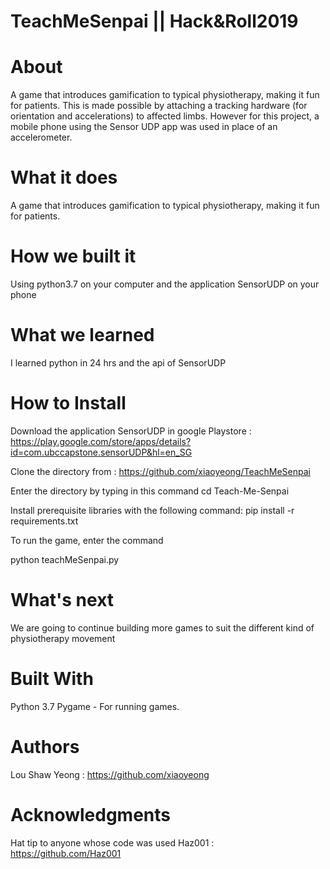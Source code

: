 # TeachMeSenpai || Hack&Roll2019

# About
A game that introduces gamification to typical physiotherapy, making it fun for patients.
This is made possible by attaching a tracking hardware (for orientation and accelerations) to affected limbs. However for this project, a mobile phone using the Sensor UDP app was used in place of an accelerometer.


# What it does
A game that introduces gamification to typical physiotherapy, making it fun for patients.

# How we built it
Using python3.7 on your computer and the application SensorUDP on your phone

# What we learned
I learned python in 24 hrs and the api of SensorUDP

# How to Install
Download the application SensorUDP in google Playstore :
https://play.google.com/store/apps/details?id=com.ubccapstone.sensorUDP&hl=en_SG

Clone the directory from :
https://github.com/xiaoyeong/TeachMeSenpai

Enter the directory by typing in this command
cd Teach-Me-Senpai

Install prerequisite libraries with the following command:
pip install -r requirements.txt

To run the game, enter the command

python teachMeSenpai.py

# What's next
We are going to continue building more games to suit the different kind of physiotherapy movement

# Built With
Python 3.7
Pygame - For running games.

# Authors
Lou Shaw Yeong : https://github.com/xiaoyeong

# Acknowledgments
Hat tip to anyone whose code was used
Haz001 : https://github.com/Haz001
